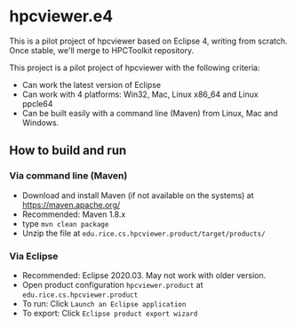 # hpcviewer.e4
This is a pilot project of hpcviewer based on Eclipse 4, writing from scratch.
Once stable, we'll merge to HPCToolkit repository.

This project is a pilot project of hpcviewer with the following criteria:

* Can work the latest version of Eclipse
* Can work with 4 platforms: Win32, Mac, Linux x86_64 and Linux ppcle64
* Can be built easily with a command line (Maven) from Linux, Mac and Windows.

## How to build and run

### Via command line (Maven)

* Download and install Maven (if not available on the systems) at https://maven.apache.org/
* Recommended: Maven 1.8.x
* type `mvn clean package`
* Unzip the file at `edu.rice.cs.hpcviewer.product/target/products/`

### Via Eclipse

* Recommended: Eclipse 2020.03. May not work with older version.
* Open product configuration `hpcviewer.product` at `edu.rice.cs.hpcviewer.product`
* To run: Click `Launch an Eclipse application`
* To export: Click `Eclipse product export wizard`
